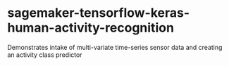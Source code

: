 # sagemaker-tensorflow-keras-human-activity-recognition
Demonstrates intake of multi-variate time-series sensor data and creating an activity class predictor

